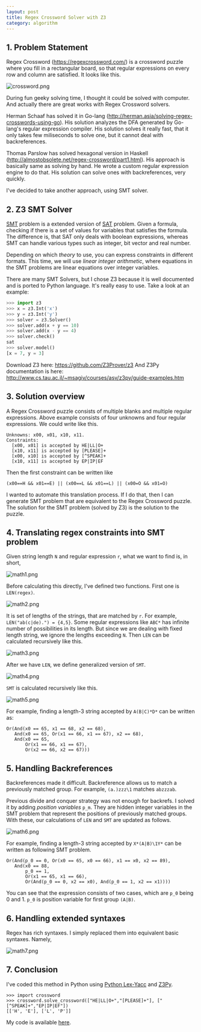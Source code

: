 ```yaml
---
layout: post
title: Regex Crossword Solver with Z3
category: algorithm
---
```


## 1. Problem Statement

Regex Crossword (<https://regexcrossword.com/>) is a crossword puzzle where you fill in a rectangular board, so that regular expressions on every row and column are satisfied. It looks like this.

![crossword.png](/assets/2016/01/crossword.png)

During fun geeky solving time, I thought it could be solved with computer. And actually there are great works with Regex Crossword solvers.

Herman Schaaf has solved it in Go-lang (<http://herman.asia/solving-regex-crosswords-using-go>). His solution analyzes the DFA generated by Go-lang's regular expression compiler. His solution solves it really fast, that it only takes few miliseconds to solve one, but it cannot deal with backreferences.

Thomas Parslow has solved hexagonal version in Haskell (<http://almostobsolete.net/regex-crossword/part1.html>). His approach is basically same as solving by hand. He wrote a custom regular expression engine to do that. His solution can solve ones with backreferences, very quickly.

I've decided to take another approach, using SMT solver.

## 2. Z3 SMT Solver

[SMT](https://en.wikipedia.org/wiki/Satisfiability_modulo_theories) problem is a extended version of [SAT](https://en.wikipedia.org/wiki/Boolean_satisfiability_problem) problem. Given a formula, checking if there is a set of values for variables that satisfies the formula. The difference is, that SAT only deals with boolean expressions, whereas SMT can handle various types such as integer, bit vector and real number.

Depending on which _theory_ to use, you can express constraints in different formats. This time, we will use _linear integer arithmetic_, where equations in the SMT problems are linear equations over integer variables.

There are many SMT Solvers, but I chose Z3 because it is well documented and is ported to Python language. It's really easy to use. Take a look at an example:

```py
>>> import z3
>>> x = z3.Int('x')
>>> y = z3.Int('y')
>>> solver = z3.Solver()
>>> solver.add(x + y == 10)
>>> solver.add(x - y == 4)
>>> solver.check()
sat
>>> solver.model()
[x = 7, y = 3]
```

Download Z3 here: <https://github.com/Z3Prover/z3>
And Z3Py documentation is here: <http://www.cs.tau.ac.il/~msagiv/courses/asv/z3py/guide-examples.htm>

## 3. Solution overview

A Regex Crossword puzzle consists of multiple blanks and multiple regular expressions. Above example consists of four unknowns and four regular expressions. We could write like this.

```
Unknowns: x00, x01, x10, x11.
Constraints:
  [x00, x01] is accepted by HE|LL|O+
  [x10, x11] is accepted by [PLEASE]+
  [x00, x10] is accepted by [^SPEAK]+
  [x10, x11] is accepted by EP|IP|EF
```

Then the first constraint can be written like

```
(x00==H && x01==E) || (x00==L && x01==L) || (x00=O && x01=O)
```

I wanted to automate this translation process. If I do that, then I can generate SMT problem that are equivalent to the Regex Crossword puzzle. The solution for the SMT problem (solved by Z3) is the solution to the puzzle.

## 4. Translating regex constraints into SMT problem

Given string length `N` and regular expression `r`, what we want to find is, in short,

![math1.png](/assets/2016/01/math1.png)

Before calculating this directly, I've defined two functions. First one is `LEN(regex)`.

![math2.png](/assets/2016/01/math2.png)

It is set of lengths of the strings, that are matched by `r`. For example, `LEN("ab(c|de).") = {4,5}`. Some regular expressions like `ABC*` has infinite number of possibilities in its length. But since we are dealing with fixed length string, we ignore the lengths exceeding `N`.  Then `LEN` can be calculated recursively like this.

![math3.png](/assets/2016/01/math3.png)

After we have `LEN`, we define generalized version of `SMT`.

![math4.png](/assets/2016/01/math4.png)

`SMT` is calculated recursively like this.

![math5.png](/assets/2016/01/math5.png)


For example, finding a length-3 string accepted by `A(B|C)*D*` can be written as:

```
Or(And(x0 == 65, x1 == 68, x2 == 68),
   And(x0 == 65, Or(x1 == 66, x1 == 67), x2 == 68),
   And(x0 == 65,
       Or(x1 == 66, x1 == 67),
       Or(x2 == 66, x2 == 67)))
```

## 5. Handling Backreferences

Backreferences made it difficult. Backreference allows us to match a previously matched group. For example, `(a.)zzz\1` matches `abzzzab`.

Previous divide and conquer strategy was not enough for backrefs. I solved it by adding _position variables_ `p_m`. They are hidden integer variables in the SMT problem that represent the positions of previously matched groups. With these, our calculations of `LEN` and `SMT` are updated as follows.

![math6.png](/assets/2016/01/math6.png)

For example, finding a length-3 string accepted by `X*(A|B)\1Y*` can be written as following SMT problem.

```
Or(And(p_0 == 0, Or(x0 == 65, x0 == 66), x1 == x0, x2 == 89),
   And(x0 == 88,
       p_0 == 1,
       Or(x1 == 65, x1 == 66),
       Or(And(p_0 == 0, x2 == x0), And(p_0 == 1, x2 == x1))))
```

You can see that the expression consists of two cases, which are `p_0` being 0 and 1. `p_0` is position variable for first group `(A|B)`.

## 6. Handling extended syntaxes

Regex has rich syntaxes. I simply replaced them into equivalent basic syntaxes. Namely,

![math7.png](/assets/2016/01/math7.png)

## 7. Conclusion

I've coded this method in Python using [Python Lex-Yacc](http://www.dabeaz.com/ply/) and [Z3Py](https://github.com/Z3Prover/z3).

```
>>> import crossword
>>> crossword.solve_crossword(["HE|LL|O+","[PLEASE]+"], ["[^SPEAK]+","EP|IP|EF"])
[['H', 'E'], ['L', 'P']]
```

My code is available [here](https://github.com/blukat29/regex-crossword-solver).

